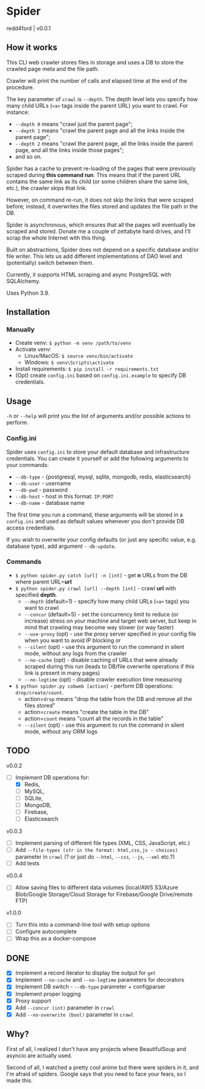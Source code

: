 # Spider
redd4ford | v0.0.1

## How it works

This CLI web crawler stores files in storage and uses a DB to store the crawled page meta and the file path.

Crawler will print the number of calls and elapsed time at the end of the procedure.

The key parameter of `crawl` is `--depth`. The depth level lets you specify how many child URLs (`<a>` tags inside the parent URL) you want to crawl. For instance:
* `--depth 0` means "crawl just the parent page"; 
* `--depth 1` means "crawl the parent page and all the links inside the parent page"; 
* `--depth 2` means "crawl the parent page, all the links inside the parent page, and all the links inside those pages";
* and so on.

Spider has a cache to prevent re-loading of the pages that were previously scraped during **this command run**. This means that if the parent URL contains the same link as its child (or some children share the same link, etc.), the crawler skips that link.

However, on command re-run, it does not skip the links that were scraped before; instead, it overwrites the files stored and updates the file path in the DB.

Spider is asynchronous, which ensures that all the pages will eventually be scraped and stored. Donate me a couple of zettabyte hard drives, and I'll scrap the whole Internet with this thing.

Built on abstractions, Spider does not depend on a specific database and/or file writer. This lets us add different implementations of DAO level and (potentially) switch between them.

Currently, it supports HTML scraping and async PostgreSQL with SQLAlchemy.

Uses Python 3.9.

## Installation

### Manually
* Create venv: `$ python -m venv /path/to/venv`
* Activate venv:
  * Linux/MacOS: `$ source venv/bin/activate`
  * Windows: `$ venv\Scripts\activate`
* Install requirements: `$ pip install -r requirements.txt`
* (Opt) create `config.ini` based on `config.ini.example` to specify DB credentials.

## Usage

`-h` or `--help` will print you the list of arguments and/or possible actions to perform.

### Config.ini

Spider uses `config.ini` to store your default database and infrastructure credentials. You can create it yourself or add the following arguments to your commands:
* `--db-type` - {postgresql, mysql, sqlite, mongodb, redis, elasticsearch}
* `--db-user` - username
* `--db-pwd` - password
* `--db-host` - host in this format: `IP:PORT`
* `--db-name` - database name

The first time you run a command, these arguments will be stored in a `config.ini` and used as default values whenever you don't provide DB access credentials.

If you wish to overwrite your config defaults (or just any specific value, e.g. database type), add argument `--db-update`.

### Commands

* `$ python spider.py catch [url] -n [int]` - get **n** URLs from the DB where parent URL=**url**
* `$ python spider.py crawl [url] --depth [int]` - crawl **url** with specified **depth**.
  * `--depth` (default=1) - specify how many child URLs (`<a>` tags) you want to crawl
  * `--concur` (default=5) - set the concurrency limit to reduce (or increase) stress on your machine and target web server, but keep in mind that crawling may become way slower (or way faster)
  * `--use-proxy` (opt) - use the proxy server specified in your config file when you want to avoid IP blocking or 
  * `--silent` (opt) - use this argument to run the command in silent mode, without any logs from the crawler
  * `--no-cache` (opt) - disable caching of URLs that were already scraped during this run (leads to DB/file overwrite operations if this link is present in many pages)
  * `--no-logtime` (opt) - disable crawler execution time measuring
* `$ python spider.py cobweb [action]` - perform DB operations: `drop/create/count`.
  * action=`drop` means "drop the table from the DB and remove all the files stored"
  * action=`create` means "create the table in the DB"
  * action=`count` means "count all the records in the table"
  * `--silent` (opt) - use this argument to run the command in silent mode, without any ORM logs

## TODO

v0.0.2
- [ ] Implement DB operations for:
  - [x] Redis, 
  - [ ] MySQL, 
  - [ ] SQLite,
  - [ ] MongoDB,
  - [ ] Firebase,
  - [ ] Elasticsearch

v0.0.3
- [ ] Implement parsing of different file types (XML, CSS, JavaScript, etc.)
- [ ] Add `--file-types (str in the format: html,css,js - choices)` parameter in `crawl` (? or just do `--html`, `--css`, `--js`, `--xml` etc.?)
- [ ] Add tests

v0.0.4
- [ ] Allow saving files to different data volumes (local/AWS S3/Azure Blob/Google Storage/Cloud Storage for Firebase/Google Drive/remote FTP)

v1.0.0
- [ ] Turn this into a command-line tool with setup options
- [ ] Configure autocomplete 
- [ ] Wrap this as a docker-compose

## DONE

- [x] Implement a record iterator to display the output for `get`
- [x] Implement `--no-cache` and `--no-logtime` parameters for decorators
- [x] Implement DB switch - `--db-type` parameter + configparser
- [x] Implement proper logging
- [x] Proxy support
- [x] Add `--concur (int)` parameter in `crawl`
- [x] Add `--no-overwrite (bool)` parameter in `crawl`

## Why?

First of all, I realized I don't have any projects where BeautifulSoup and asyncio are actually used.

Second of all, I watched a pretty cool anime but there were spiders in it, and I'm afraid of spiders. Google says that you need to face your fears, so I made this.
